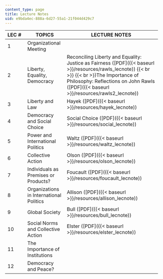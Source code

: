 ```yaml
---
content_type: page
title: Lecture Notes
uid: e9bda4ec-888a-6d27-55a1-21f044d429c7
---
```


| LEC #  | TOPICS | LECTURE NOTES |
| --- | --- | --- |
| 1 | Organizational Meeting | &nbsp; |
| 2 | Liberty, Equality, Democracy | Reconciling Liberty and Equality: Justice as Fairness ([PDF]({{< baseurl >}}/resources/rawls_lecnote))  {{< br >}}  {{< br >}}The Importance of Philosophy: Reflections on John Rawls ([PDF]({{< baseurl >}}/resources/rawls2_lecnote)) |
| 3 | Liberty and Law | Hayek ([PDF]({{< baseurl >}}/resources/hayek_lecnote)) |
| 4 | Democracy and Social Choice | Social Choice ([PDF]({{< baseurl >}}/resources/social_lecnote)) |
| 5 | Power and International Politics | Waltz ([PDF]({{< baseurl >}}/resources/waltz_lecnote)) |
| 6 | Collective Action | Olson ([PDF]({{< baseurl >}}/resources/olson_lecnote)) |
| 7 | Individuals as Premises or Products? | Foucault ([PDF]({{< baseurl >}}/resources/foucault_lecnote)) |
| 8 | Organizations in International Politics | Allison ([PDF]({{< baseurl >}}/resources/allison_lecnote)) |
| 9 | Global Society | Bull ([PDF]({{< baseurl >}}/resources/bull_lecnote)) |
| 10 | Social Norms and Collective Action | Elster ([PDF]({{< baseurl >}}/resources/elster_lecnote)) |
| 11 | The Importance of Institutions | &nbsp; |
| 12 | Democracy and Peace? |